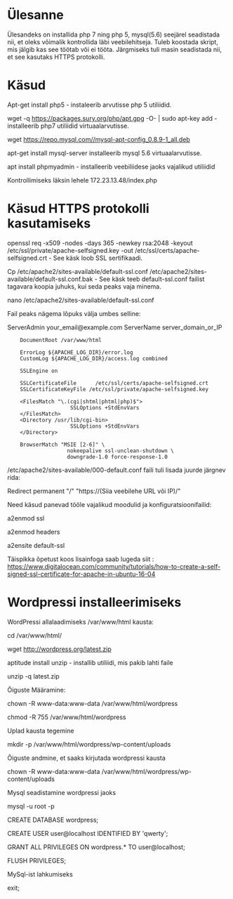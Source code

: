 # Ülesanne 
Ülesandeks on installida php 7 ning php 5, mysql(5.6) seejärel seadistada nii, et oleks võimalik kontrollida läbi veebilehitseja. Tuleb koostada skript, mis jälgib kas see töötab või ei tööta. Järgmiseks tuli masin seadistada nii, et see kasutaks HTTPS protokolli.

# Käsud 
Apt-get install php5 - instaleerib arvutisse php 5 utiliidid.

wget -q https://packages.sury.org/php/apt.gpg -O- | sudo apt-key add - installeerib php7 utiliidid virtuaalarvutisse.

wget https://repo.mysql.com//mysql-apt-config_0.8.9-1_all.deb

apt-get install mysql-server installeerib mysql 5.6 virtuaalarvutisse.

apt install phpmyadmin - installeerib veebiliidese jaoks vajalikud utiliidid

Kontrollimiseks läksin lehele 172.23.13.48/index.php

# Käsud HTTPS protokolli kasutamiseks 
openssl req -x509 -nodes -days 365 -newkey rsa:2048 -keyout /etc/ssl/private/apache-selfsigned.key -out /etc/ssl/certs/apache-selfsigned.crt - See käsk loob SSL sertifikaadi.

Cp /etc/apache2/sites-available/default-ssl.conf /etc/apache2/sites-available/default-ssl.conf.bak - See käsk teeb default-ssl.conf failist tagavara koopia juhuks, kui seda peaks vaja minema.

nano /etc/apache2/sites-available/default-ssl.conf

Fail peaks nägema lõpuks välja umbes selline:

<VirtualHost _default_:443>
        ServerAdmin your_email@example.com
        ServerName server_domain_or_IP

        DocumentRoot /var/www/html

        ErrorLog ${APACHE_LOG_DIR}/error.log
        CustomLog ${APACHE_LOG_DIR}/access.log combined

        SSLEngine on

        SSLCertificateFile      /etc/ssl/certs/apache-selfsigned.crt
        SSLCertificateKeyFile /etc/ssl/private/apache-selfsigned.key

        <FilesMatch "\.(cgi|shtml|phtml|php)$">
                        SSLOptions +StdEnvVars
        </FilesMatch>
        <Directory /usr/lib/cgi-bin>
                        SSLOptions +StdEnvVars
        </Directory>

        BrowserMatch "MSIE [2-6]" \
                       nokeepalive ssl-unclean-shutdown \
                       downgrade-1.0 force-response-1.0

</VirtualHost>
/etc/apache2/sites-available/000-default.conf faili tuli lisada juurde järgnev rida:

Redirect permanent "/" "https://(Siia veebilehe URL või IP)/"

Need käsud panevad tööle vajalikud moodulid ja konfiguratsioonifailid:

a2enmod ssl

a2enmod headers

a2ensite default-ssl

Täispikka õpetust koos lisainfoga saab lugeda siit : https://www.digitalocean.com/community/tutorials/how-to-create-a-self-signed-ssl-certificate-for-apache-in-ubuntu-16-04

# Wordpressi installeerimiseks 

WordPressi allalaadimiseks /var/www/html kausta:

cd /var/www/html/

wget http://wordpress.org/latest.zip

aptitude install unzip - installib utiliidi, mis pakib lahti faile

unzip -q latest.zip

Õiguste Määramine: 

chown -R www-data:www-data /var/www/html/wordpress

chmod -R 755 /var/www/html/wordpress

Uplad kausta tegemine

mkdir -p /var/www/html/wordpress/wp-content/uploads

Õiguste andmine, et saaks kirjutada wordpressi kausta

chown -R www-data:www-data /var/www/html/wordpress/wp-content/uploads

Mysql seadistamine wordpressi jaoks

mysql -u root -p

CREATE DATABASE wordpress;

CREATE USER user@localhost IDENTIFIED BY 'qwerty';

GRANT ALL PRIVILEGES ON wordpress.* TO user@localhost;

FLUSH PRIVILEGES;

MySql-ist lahkumiseks

exit;

